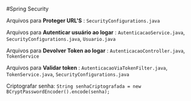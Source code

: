 #Spring Security

Arquivos para **Proteger URL'S** : `SecurityConfigurations.java`

Arquivos para **Autenticar usuário ao logar** : `AutenticacaoService.java`, `SecurityConfigurations.java`, `Usuario.java`

Arquivos para **Devolver Token ao logar** : `AutenticacaoController.java`, `TokenService`

Arquivos para **Validar token** : `AutenticacaoViaTokenFilter.java`, `TokenService.java`, `SecurityConfigurations.java`

Criptografar senha: `String senhaCriptografada = new BCryptPasswordEncoder().encode(senha);` 